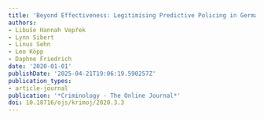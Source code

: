 ```yaml
---
title: 'Beyond Effectiveness: Legitimising Predictive Policing in Germany'
authors:
- Libuše Hannah Vepřek
- Lynn Sibert
- Linus Sehn
- Leo Köpp
- Daphne Friedrich
date: '2020-01-01'
publishDate: '2025-04-21T19:06:19.590257Z'
publication_types:
- article-journal
publication: '*Criminology - The Online Journal*'
doi: 10.18716/ojs/krimoj/2020.3.3
---
```

